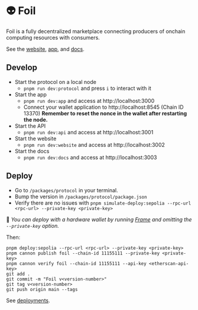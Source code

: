 # 👽 Foil

Foil is a fully decentralized marketplace connecting producers of onchain computing resources with consumers.

See the [website](https://foil.xyz), [app](https://app.foil.xyz), and [docs](https://docs.foil.xyz).

## Develop

- Start the protocol on a local node
  - `pnpm run dev:protocol` and press `i` to interact with it
- Start the app
  - `pnpm run dev:app` and access at http://localhost:3000
  - Connect your wallet application to http://localhost:8545 (Chain ID 13370) **Remember to reset the nonce in the wallet after restarting the node.**
- Start the API
  - `pnpm run dev:api` and access at http://localhost:3001
- Start the website
  - `pnpm run dev:website` and access at http://localhost:3002
- Start the docs
  - `pnpm run dev:docs` and access at http://localhost:3003

## Deploy

- Go to `/packages/protocol` in your terminal.
- Bump the version in `/packages/protocol/package.json`
- Verify there are no issues with `pnpm simulate-deploy:sepolia --rpc-url <rpc-url> --private-key <private-key>`

🔐 _You can deploy with a hardware wallet by running [Frame](https://frame.sh) and omitting the `--private-key` option._

Then:
```
pnpm deploy:sepolia --rpc-url <rpc-url> --private-key <private-key>
pnpm cannon publish foil --chain-id 11155111 --private-key <private-key>
pnpm cannon verify foil --chain-id 11155111 --api-key <etherscan-api-key>
git add .
git commit -m "Foil v<version-number>"
git tag v<version-number>
git push origin main --tags
```

See [deployments](https://usecannon.com/packages/foil).